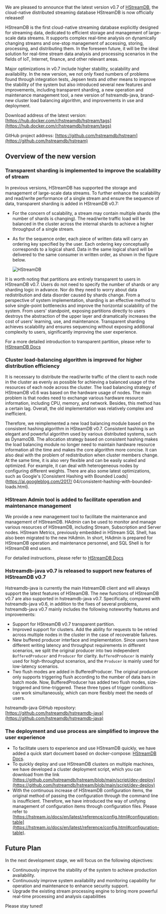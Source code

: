 We are pleased to announce that the latest version v0.7 of [HStreamDB](https://hstream.io), the cloud-native distributed streaming database HStreamDB is now officially released!

HStreamDB is the first cloud-native streaming database explicitly designed for streaming data, dedicated to efficient storage and management of large-scale data streams. It supports complex real-time analysis on dynamically changing streams and one-stop management of accessing, storing, processing, and distributing them. In the foreseen future, it will be the ideal solution for real-time stream data analysis and processing scenarios in the fields of IoT, Internet, finance, and other relevant areas.

Major optimizations in v0.7 include higher stability, scalability and availability. In the new version, we not only fixed numbers of problems found through integration tests, Jepsen tests and other means to improve the stability of the system but also introduced several new features and improvements, including transparent sharding, a new operation and maintenance management tool, a new version of hstreamdb-java, brand-new cluster load balancing algorithm, and improvements in use and deployment.

Download address of the latest version: [https://hub.docker.com/r/hstreamdb/hstream/tags](https://hub.docker.com/r/hstreamdb/hstream/tags) 

GitHub project address: [https://github.com/hstreamdb/hstream](https://github.com/hstreamdb/hstream) 

## Overview of the new version

### Transparent sharding is implemented to improve the scalability of stream

In previous versions, HStreamDB has supported the storage and management of large-scale data streams. To further enhance the scalability and read/write performance of a single stream and ensure the sequence of data, transparent sharding is added in HStreamDB v0.7:

- For the concern of scalability, a stream may contain multiple shards (the number of shards is changing). The read/write traffic load will be balanced in the cluster across the internal shards to achieve a higher throughput of a single stream.

- As for the sequence order, each piece of written data will carry an ordering key specified by the user. Each ordering key conceptually corresponds to a logical shard. Data in the same logical shard will be delivered to the same consumer in written order, as shown in the figure below.

  ![HStreamDB](https://assets.emqx.com/images/dffa53e70e086e03fe2c537321eacd7f.png)

It is worth noting that partitions are entirely transparent to users in HStreamDB v0.7. Users do not need to specify the number of shards or any sharding logic in advance. Nor do they need to worry about data redistribution and data disorder caused by shards change. From a perspective of system implementation, sharding is an effective method to solve single-point bottlenecks and improve the horizontal scalability of the system. From users' standpoint, exposing partitions directly to users destroys the abstraction of the upper layer and dramatically increases the cost of users' learning, use, and maintenance. Transparent sharding achieves scalability and ensures sequencing without exposing additional complexity to users, significantly improving the user experience.

For a more detailed introduction to transparent partition, please refer to [HStreamDB Docs](https://hstream.io/docs/en/latest/concepts/transparent-sharding.html)

### Cluster load-balancing algorithm is improved for higher distribution efficiency

It is necessary to distribute the read/write traffic of the client to each node in the cluster as evenly as possible for achieving a balanced usage of the resources of each node across the cluster. The load balancing strategy of HStreamDB v0.6 was based on the hardware usage of nodes. The main problem is that nodes need to exchange various hardware resource information, including CPU, memory, and network. Besides, this method has a certain lag. Overall, the old implementation was relatively complex and inefficient.

Therefore, we reimplemented a new load balancing module based on the consistent hashing algorithm in HSteamDB v0.7. Consistent hashing is an elegant and powerful algorithm used by various distributed systems, such as DynamoDB. The allocation strategy based on consistent hashing makes the load balancing module no longer need to maintain hardware resource information all the time and makes the core algorithm more concise. It can also deal with the problem of redistribution when cluster members change. At the same time, it is also very flexible and can be easily scaled and optimized. For example, it can deal with heterogeneous nodes by configuring different weights. There are also some latest optimizations, such as Google's [Consistent Hashing with Bounded Loads](https://ai.googleblog.com/2017/ 04/consistent-hashing-with-bounded-loads.html).

### HStream Admin tool is added to facilitate operation and maintenance management

We provide a new management tool to facilitate the maintenance and management of HStreamDB. HAdmin can be used to monitor and manage various resources of HStreamDB, including Stream, Subscription and Server nodes. HStream Metrics, previously embedded in HStream SQL Shell, has also been migrated to the new HAdmin. In short, HAdmin is prepared for HStreamDB operation and maintenance personnel, and SQL Shell is for HStreamDB end users.

For detailed instructions, please refer to [HStreamDB Docs](https://hstream.io/docs/en/latest/admin/admin.html#server-command)

### **Hstreamdb-java v0.7 is released to support new features of HStreamDB v0.7**

Hstreamdb-java is currently the main HstreamDB client and will always support the latest features of HSteamDB. The new functions of HStreamDB v0.7 are also supported in hstreamdb-java v0.7. Specifically, compared with hstreamdb-java v0.6, in addition to the fixes of several problems, hstreamdb-java v0.7 mainly includes the following noteworthy features and improvements:

- Support for HStreamDB v0.7 transparent partition.
- Improved support for clusters. Add the ability for requests to be retried across multiple nodes in the cluster in the case of recoverable failures.
- New buffered producer interface and implementation. Since users have different writing latency and throughput requirements in different scenarios, we split the original producer into two independent `BofferedProducer` and `Producer` for clarity. `BufferedProducer` is mainly used for high-throughput scenarios, and the `Producer` is mainly used for low-latency scenarios.
- Two flush modes are added in BufferedProducer. The original producer only supports triggering flush according to the number of data bars in batch mode. Now, BufferedProducer has added two flush modes, size-triggered and time-triggered. These three types of trigger conditions can work simultaneously, which can more flexibly meet the needs of users.

hstreamdb-java GitHub repository: [https://github.com/hstreamdb/hstreamdb-java](https://github.com/hstreamdb/hstreamdb-java)

### The deployment and use process are simplified to improve the user experience

- To facilitate users to experience and use HStreamDB quickly, we have added a quick start document based on docker-compose: [HStreamDB Docs](https://hstream.io/docs/en/latest/start/quickstart-with-docker.html).
- To quickly deploy and use HStreamDB clusters on multiple machines, we have developed a cluster deployment script, which you can download from the link [https://github.com/hstreamdb/hstream/blob/main/script/dev-deploy](https://github.com/hstreamdb/hstream/blob/main/script/dev-deploy)
- With the continuous increase of HStreamDB configuration items, the original method of passing the configuration through the command line is insufficient. Therefore, we have introduced the way of unifying management of configuration items through configuration files. Please refer to [https://hstream.io/docs/en/latest/reference/config.html#configuration-table](https://hstream.io/docs/en/latest/reference/config.html#configuration-table).

## Future Plan

In the next development stage, we will focus on the following objectives:

- Continuously improve the stability of the system to achieve production availability.
- Continuously improve system availability and monitoring capability for operation and maintenance to enhance security support.
- Upgrade the existing stream processing engine to bring more powerful real-time processing and analysis capabilities

Please stay tuned!

